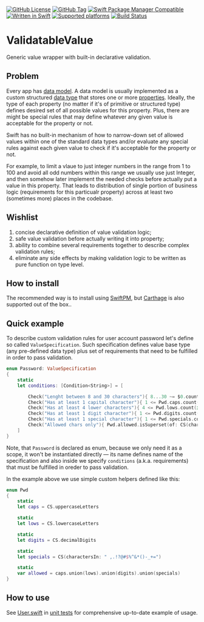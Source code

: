 [![GitHub License](https://img.shields.io/github/license/XCEssentials/ValidatableValue.svg?longCache=true)](LICENSE)
[![GitHub Tag](https://img.shields.io/github/tag/XCEssentials/ValidatableValue.svg?longCache=true)](https://github.com/XCEssentials/ValidatableValue/tags)
[![Swift Package Manager Compatible](https://img.shields.io/badge/SPM-compatible-brightgreen.svg?longCache=true)](Package.swift)
[![Written in Swift](https://img.shields.io/badge/Swift-5.0-orange.svg?longCache=true)](https://swift.org)
[![Supported platforms](https://img.shields.io/badge/platforms-macOS%20%7C%20iOS%20%7C%20tvOS%20%7C%20watchOS%20%7C%20Linux-blue.svg?longCache=true)](Package.swift)
[![Build Status](https://travis-ci.com/XCEssentials/ValidatableValue.svg?branch=master)](https://travis-ci.com/XCEssentials/ValidatableValue)

# ValidatableValue

Generic value wrapper with built-in declarative validation.

## Problem

Every app has [data model](https://en.wikipedia.org/wiki/Data_model). A data model is usually implemented as a custom structured [data type](https://en.wikipedia.org/wiki/Data_type) that stores one or more [properties](https://en.wikipedia.org/wiki/Property_(programming)). Ideally, the type of each property (no matter if it's of primitive or structured type) defines desired set of all possible values for this property. Plus, there are might be special rules that may define whatever any given value is acceptable for the property or not.

Swift has no built-in mechanism of how to narrow-down set of allowed values within one of the standard data types and/or evaluate any special rules against each given value to check if it's acceptable for the property or not.

For example, to limit a vlaue to just integer numbers in the range from 1 to 100 and avoid all odd numbers within this range we usually use just Integer, and then somehow later implement the needed checks before actually put a value in this property. That leads to distribution of single portion of business logic (requirements for this particualr property) across at least two (sometimes more) places in the codebase.

## Wishlist

1. concise declarative definition of value validation logic;
2. safe value validation before actually writing it into property;
3. ability to combine several requirements together to describe complex validation rules;
4. eliminate any side effects by making validation logic to be written as pure function on type level.

## How to install

The recommended way is to install using [SwiftPM](https://swift.org/package-manager/), but [Carthage](https://github.com/Carthage/Carthage) is also supported out of the box..

## Quick example

To describe custom validation rules for user account password let's define so called `ValueSpecification`. Such specification defines value base type (any pre-defined data type) plus set of requirements that need to be fulfilled in order to pass validation.

```swift
enum Password: ValueSpecification
{
    static
    let conditions: [Condition<String>] = [

        Check("Lenght between 8 and 30 characters"){ 8...30 ~= $0.count },
        Check("Has at least 1 capital character"){ 1 <= Pwd.caps.count(in: $0) },
        Check("Has at least 4 lower characters"){ 4 <= Pwd.lows.count(in: $0) },
        Check("Has at least 1 digit character"){ 1 <= Pwd.digits.count(in: $0) },
        Check("Has at least 1 special character"){ 1 <= Pwd.specials.count(in: $0) },
        Check("Allowed chars only"){ Pwd.allowed.isSuperset(of: CS(charactersIn: $0)) }
    ]
}
```

Note, that `Password` is declared as enum, because we only need it as a scope, it won't be instantiated directly — its name defines name of the specification and also inside we specify `conditions` (a.k.a. requirements) that must be fulfilled in oreder to pass validation.

In the example above we use simple custom helpers defined like this:

```swift
enum Pwd
{
    static
    let caps = CS.uppercaseLetters

    static
    let lows = CS.lowercaseLetters

    static
    let digits = CS.decimalDigits

    static
    let specials = CS(charactersIn: " ,.!?@#$%^&*()-_+=")

    static
    var allowed = caps.union(lows).union(digits).union(specials)
}
```

## How to use

See [User.swift](User.swift) in [unit tests](https://github.com/XCEssentials/ValidatableValue/tree/master/Tests/AllTests) for comprehensive up-to-date example of usage.
